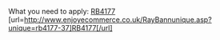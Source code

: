 What you need to apply:
 <a href="http://www.enjoyecommerce.co.uk/RayBannunique.asp?unique=rb4177-37" >RB4177</a>
[url=http://www.enjoyecommerce.co.uk/RayBannunique.asp?unique=rb4177-37]RB4177[/url]